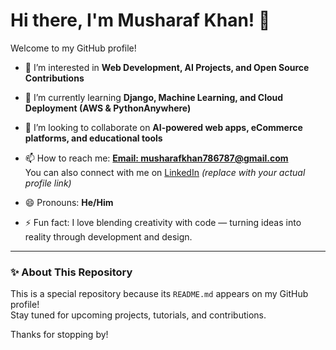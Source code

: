 # Hi there, I'm Musharaf Khan! 👋

Welcome to my GitHub profile!

- 👀 I’m interested in **Web Development, AI Projects, and Open Source Contributions**
- 🌱 I’m currently learning **Django, Machine Learning, and Cloud Deployment (AWS & PythonAnywhere)**
- 💞️ I’m looking to collaborate on **AI-powered web apps, eCommerce platforms, and educational tools**
- 📫 How to reach me: **[Email: musharafkhan786787@gmail.com](mailto:musharafkhan786787@gmail.com)**  
  You can also connect with me on [LinkedIn](https://www.linkedin.com/) *(replace with your actual profile link)*

- 😄 Pronouns: **He/Him**
- ⚡ Fun fact: I love blending creativity with code — turning ideas into reality through development and design.

---

### ✨ About This Repository
This is a special repository because its `README.md` appears on my GitHub profile!  
Stay tuned for upcoming projects, tutorials, and contributions.

Thanks for stopping by!
